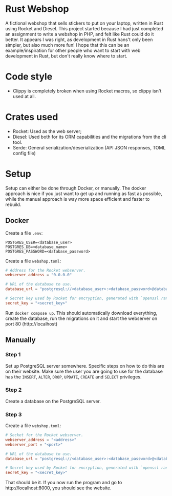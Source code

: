 # Rust Webshop
A fictional webshop that sells stickers to put on your laptop, written in Rust using Rocket and Diesel. This project started because I had just completed an assignment to write a webshop in PHP, and felt like Rust could do it better. It appears I was right, as development in Rust hans't only been simpler, but also much more fun! I hope that this can be an example/inspiration for other people who want to start with web development in Rust, but don't really know where to start.

# Code style
- Clippy is completely broken when using Rocket macros, so clippy isn't used at all.

# Crates used
- Rocket: Used as the web server;
- Diesel: Used both for its ORM capabilities and the migrations from the cli tool.
- Serde: General serialization/deserialization (API JSON responses, TOML config file)

# Setup
Setup can either be done through Docker, or manually. The docker approach is nice if you just want to get up 
and running as fast as possible, while the manual approach is way more space efficient and faster to rebuild.

## Docker
Create a file `.env`:

```dotenv
POSTGRES_USER=<database_user>
POSTGRES_DB=<database_name>
POSTGRES_PASSWORD=<database_password>
```

Create a file `webshop.toml`:

```toml
# Address for the Rocket webserver.
webserver_address = "0.0.0.0"

# URL of the database to use.
database_url = "postgresql://<database_user>:<database_password>@database/<database_name>"

# Secret key used by Rocket for encryption, generated with `openssl rand -base64 32` for example.
secret_key = "<secret_key>"
```

Run `docker compose up`. This should automatically download
everything, create the database, run the migrations on it and start the
webserver on port 80 (http://localhost)

## Manually
### Step 1
Set up PostgreSQL server somewhere. Specific steps on how to do this are on their website. Make sure the user you are going to use for the database has the `INSERT`, `ALTER`, `DROP`, `UPDATE`, `CREATE` and `SELECT` privileges.

### Step 2
Create a database on the PostgreSQL server.

### Step 3
Create a file `webshop.toml`:
```toml
# Socket for the Rocket webserver.
webserver_address = "<address>"
webserver_port = "<port>"

# URL of the database to use.
database_url = "postgresql://<database_user>:<database_password>@<database_host>/<database_name>"

# Secret key used by Rocket for encryption, generated with `openssl rand -base64 32` for example.
secret_key = "<secret_key>"
```

That should be it. If you now run the program and go to http://localhost:8000, you should see the website.
